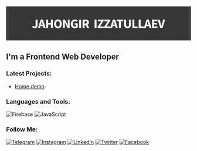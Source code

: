 ![Header](https://github.com/JahongirIzzatullaev/JahongirIzzatullaev/blob/main/assets/logo.png)

## I'm a Frontend Web Developer

### Latest Projects:

- [Home demo](https://jahongirizzatullaev.github.io/digital-agency/index.html)


### Languages and Tools:
![Firebase](https://img.shields.io/badge/-Firebase-090909?style=for-the-badge&logo=firebase&logoColor=F8C52C)
![JavaScript](https://img.shields.io/badge/-JavaScript-090909?style=for-the-badge&logo=JavaScript&logoColor=E9D54D)

### Follow Me:
[![Telegram](https://img.shields.io/badge/-Telegram-090909?style=for-the-badge&logo=telegram&logoColor=27A0D9)](/)
[![Instagram](https://img.shields.io/badge/-Instagram-090909?style=for-the-badge&logo=instagram&logoColor=B4068E)](/)
[![LinkedIn](https://img.shields.io/badge/-LinkedIn-090909?style=for-the-badge&logo=linkedin&logoColor=007BB6)](/)
[![Twitter](https://img.shields.io/badge/-Twitter-090909?style=for-the-badge&logo=Twitter&logoColor=1C9DEB)](/)
[![Facebook](https://img.shields.io/badge/-Facebook-090909?style=for-the-badge&logo=Facebook&logoColor=1195F5)](/)

